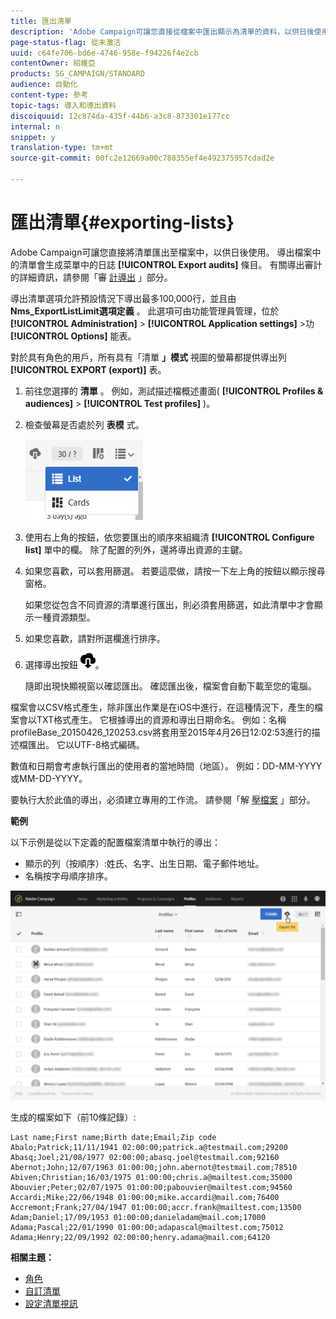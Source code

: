 ```yaml
---
title: 匯出清單
description: 'Adobe Campaign可讓您直接從檔案中匯出顯示為清單的資料，以供日後使用。 '
page-status-flag: 從未激活
uuid: c64fe706-bd6e-4746-958e-f94226f4e2cb
contentOwner: 紹維亞
products: SG_CAMPAIGN/STANDARD
audience: 自動化
content-type: 參考
topic-tags: 導入和導出資料
discoiquuid: 12c874da-435f-44b6-a3c8-873301e177cc
internal: n
snippet: y
translation-type: tm+mt
source-git-commit: 00fc2e12669a00c788355ef4e492375957cdad2e

---
```



# 匯出清單{#exporting-lists}

Adobe Campaign可讓您直接將清單匯出至檔案中，以供日後使用。 導出檔案中的清單會生成菜單中的日誌 **[!UICONTROL Export audits]** 條目。 有關導出審計的詳細資訊，請參閱「審 [計導出](../../administration/using/auditing-export-logs.md) 」部分。

導出清單選項允許預設情況下導出最多100,000行，並且由 **Nms_ExportListLimit選項定義** 。 此選項可由功能管理員管理，位於 **[!UICONTROL Administration]** &gt; **[!UICONTROL Application settings]** &gt;功 **[!UICONTROL Options]** 能表。

對於具有角色的用戶，所有具有「清單 **」模式** 視圖的螢幕都提供導出列 **[!UICONTROL EXPORT (export)]** 表。

1. 前往您選擇的 **清單** 。 例如，測試描述檔概述畫面( **[!UICONTROL Profiles & audiences]** &gt; **[!UICONTROL Test profiles]** )。
1. 檢查螢幕是否處於列 **表模** 式。

   ![](assets/export_list_mode_switch.png)

1. 使用右上角的按鈕，依您要匯出的順序來組織清 **[!UICONTROL Configure list]** 單中的欄。 除了配置的列外，還將導出資源的主鍵。
1. 如果您喜歡，可以套用篩選。 若要這麼做，請按一下左上角的按鈕以顯示搜尋窗格。

   如果您從包含不同資源的清單進行匯出，則必須套用篩選，如此清單中才會顯示一種資源類型。

1. 如果您喜歡，請對所選欄進行排序。
1. 選擇導出按鈕 ![](assets/exportlistbutton.png)。

   隨即出現快顯視窗以確認匯出。 確認匯出後，檔案會自動下載至您的電腦。

檔案會以CSV格式產生，除非匯出作業是在iOS中進行，在這種情況下，產生的檔案會以TXT格式產生。 它根據導出的資源和導出日期命名。 例如：名稱profileBase_20150426_120253.csv將套用至2015年4月26日12:02:53進行的描述檔匯出。 它以UTF-8格式編碼。

數值和日期會考慮執行匯出的使用者的當地時間（地區）。 例如：DD-MM-YYYY或MM-DD-YYYY。

要執行大於此值的導出，必須建立專用的工作流。 請參閱「解 [壓檔案](../../automating/using/extract-file.md) 」部分。

**範例**

以下示例是從以下定義的配置檔案清單中執行的導出：

* 顯示的列（按順序）:姓氏、名字、出生日期、電子郵件地址。
* 名稱按字母順序排序。

![](assets/export_list_example1.png)

生成的檔案如下（前10條記錄）:

```
Last name;First name;Birth date;Email;Zip code
Abalo;Patrick;11/11/1941 02:00:00;patrick.a@testmail.com;29200
Abasq;Joel;21/08/1977 02:00:00;abasq.joel@testmail.com;92160
Abernot;John;12/07/1963 01:00:00;john.abernot@testmail.com;78510
Abiven;Christian;16/03/1975 01:00:00;chris.a@mailtest.com;35000
Abouvier;Peter;02/07/1975 01:00:00;pabouvier@mailtest.com;94560
Accardi;Mike;22/06/1948 01:00:00;mike.accardi@mail.com;76400
Accremont;Frank;27/04/1947 01:00:00;accr.frank@mailtest.com;13500
Adam;Daniel;17/09/1953 01:00:00;danieladam@mail.com;17000
Adama;Pascal;22/01/1990 01:00:00;adapascal@mailtest.com;75012
Adama;Henry;22/09/1992 02:00:00;henry.adama@mail.com;64120
```

**相關主題：**

* [角色](../../administration/using/list-of-roles.md)
* [自訂清單](../../start/using/customizing-lists.md)
* [設定清單視訊](https://helpx.adobe.com/campaign/kt/acs/using/acs-configuring-a-list-feature-video-setup.html)

